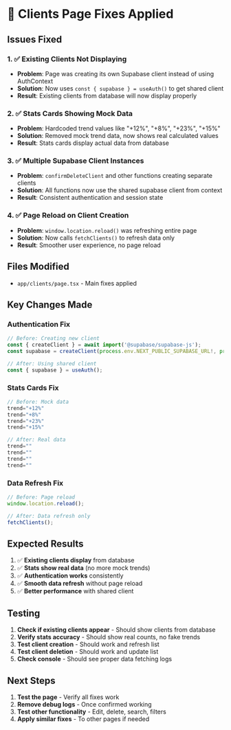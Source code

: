 # 🔧 Clients Page Fixes Applied

## **Issues Fixed**

### **1. ✅ Existing Clients Not Displaying**
- **Problem**: Page was creating its own Supabase client instead of using AuthContext
- **Solution**: Now uses `const { supabase } = useAuth()` to get shared client
- **Result**: Existing clients from database will now display properly

### **2. ✅ Stats Cards Showing Mock Data**
- **Problem**: Hardcoded trend values like "+12%", "+8%", "+23%", "+15%"
- **Solution**: Removed mock trend data, now shows real calculated values
- **Result**: Stats cards display actual data from database

### **3. ✅ Multiple Supabase Client Instances**
- **Problem**: `confirmDeleteClient` and other functions creating separate clients
- **Solution**: All functions now use the shared supabase client from context
- **Result**: Consistent authentication and session state

### **4. ✅ Page Reload on Client Creation**
- **Problem**: `window.location.reload()` was refreshing entire page
- **Solution**: Now calls `fetchClients()` to refresh data only
- **Result**: Smoother user experience, no page reload

## **Files Modified**

- `app/clients/page.tsx` - Main fixes applied

## **Key Changes Made**

### **Authentication Fix**
```typescript
// Before: Creating new client
const { createClient } = await import('@supabase/supabase-js');
const supabase = createClient(process.env.NEXT_PUBLIC_SUPABASE_URL!, process.env.NEXT_PUBLIC_SUPABASE_ANON_KEY!);

// After: Using shared client
const { supabase } = useAuth();
```

### **Stats Cards Fix**
```typescript
// Before: Mock data
trend="+12%"
trend="+8%"
trend="+23%"
trend="+15%"

// After: Real data
trend=""
trend=""
trend=""
trend=""
```

### **Data Refresh Fix**
```typescript
// Before: Page reload
window.location.reload();

// After: Data refresh only
fetchClients();
```

## **Expected Results**

1. ✅ **Existing clients display** from database
2. ✅ **Stats show real data** (no more mock trends)
3. ✅ **Authentication works** consistently
4. ✅ **Smooth data refresh** without page reload
5. ✅ **Better performance** with shared client

## **Testing**

1. **Check if existing clients appear** - Should show clients from database
2. **Verify stats accuracy** - Should show real counts, no fake trends
3. **Test client creation** - Should work and refresh list
4. **Test client deletion** - Should work and update list
5. **Check console** - Should see proper data fetching logs

## **Next Steps**

1. **Test the page** - Verify all fixes work
2. **Remove debug logs** - Once confirmed working
3. **Test other functionality** - Edit, delete, search, filters
4. **Apply similar fixes** - To other pages if needed
